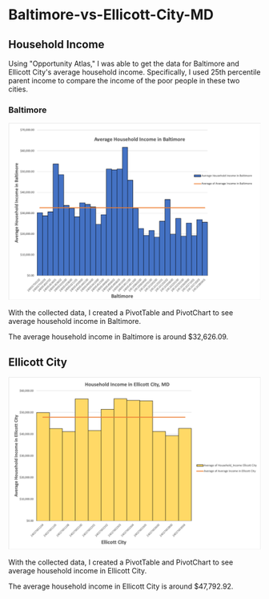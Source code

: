 # Baltimore-vs-Ellicott-City-MD

## Household Income

Using "Opportunity Atlas," I was able to get the data for Baltimore and Ellicott City's average household income.
Specifically, I used 25th percentile parent income to compare the income of the poor people in these two cities.

### Baltimore
![alt_text](https://github.com/ywonjun1021/Baltimore-vs-Ellicott-City-MD/blob/master/Baltimore%20Household%20Income.png)

With the collected data, I created a PivotTable and PivotChart to see average household income in Baltimore.

The average household income in Baltimore is around $32,626.09.

## Ellicott City
![alt_text](https://github.com/ywonjun1021/Baltimore-vs-Ellicott-City-MD/blob/master/Household%20Income%20Ellicott%20City.png)

With the collected data, I created a PivotTable and PivotChart to see average household income in Ellicott City.

The average household income in Ellicott City is around $47,792.92.





